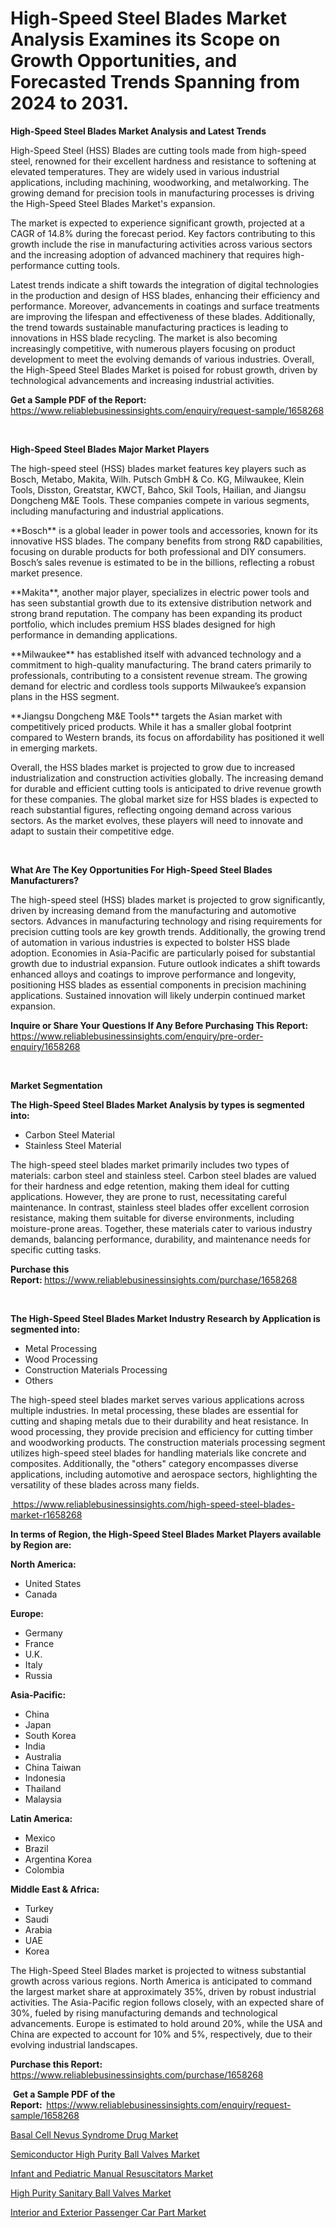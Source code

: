 <p><h1>High-Speed Steel Blades Market Analysis Examines its Scope on Growth Opportunities, and Forecasted Trends Spanning from 2024 to 2031.</h1></p><p><strong>High-Speed Steel Blades Market Analysis and Latest Trends</strong></p>
<p><p>High-Speed Steel (HSS) Blades are cutting tools made from high-speed steel, renowned for their excellent hardness and resistance to softening at elevated temperatures. They are widely used in various industrial applications, including machining, woodworking, and metalworking. The growing demand for precision tools in manufacturing processes is driving the High-Speed Steel Blades Market's expansion.</p><p>The market is expected to experience significant growth, projected at a CAGR of 14.8% during the forecast period. Key factors contributing to this growth include the rise in manufacturing activities across various sectors and the increasing adoption of advanced machinery that requires high-performance cutting tools. </p><p>Latest trends indicate a shift towards the integration of digital technologies in the production and design of HSS blades, enhancing their efficiency and performance. Moreover, advancements in coatings and surface treatments are improving the lifespan and effectiveness of these blades. Additionally, the trend towards sustainable manufacturing practices is leading to innovations in HSS blade recycling. The market is also becoming increasingly competitive, with numerous players focusing on product development to meet the evolving demands of various industries. Overall, the High-Speed Steel Blades Market is poised for robust growth, driven by technological advancements and increasing industrial activities.</p></p>
<p><strong>Get a Sample PDF of the Report:&nbsp;</strong> <a href="https://www.reliablebusinessinsights.com/enquiry/request-sample/1658268?utm_campaign=62&utm_medium=2&utm_source=Github&utm_content=ia&utm_term=09122024&utm_id=high-speed-steel-blades">https://www.reliablebusinessinsights.com/enquiry/request-sample/1658268</a></p>
<p>&nbsp;</p>
<p><strong>High-Speed Steel Blades Major Market Players</strong></p>
<p><p>The high-speed steel (HSS) blades market features key players such as Bosch, Metabo, Makita, Wilh. Putsch GmbH & Co. KG, Milwaukee, Klein Tools, Disston, Greatstar, KWCT, Bahco, Skil Tools, Hailian, and Jiangsu Dongcheng M&E Tools. These companies compete in various segments, including manufacturing and industrial applications.</p><p>**Bosch** is a global leader in power tools and accessories, known for its innovative HSS blades. The company benefits from strong R&D capabilities, focusing on durable products for both professional and DIY consumers. Bosch’s sales revenue is estimated to be in the billions, reflecting a robust market presence.</p><p>**Makita**, another major player, specializes in electric power tools and has seen substantial growth due to its extensive distribution network and strong brand reputation. The company has been expanding its product portfolio, which includes premium HSS blades designed for high performance in demanding applications.</p><p>**Milwaukee** has established itself with advanced technology and a commitment to high-quality manufacturing. The brand caters primarily to professionals, contributing to a consistent revenue stream. The growing demand for electric and cordless tools supports Milwaukee’s expansion plans in the HSS segment.</p><p>**Jiangsu Dongcheng M&E Tools** targets the Asian market with competitively priced products. While it has a smaller global footprint compared to Western brands, its focus on affordability has positioned it well in emerging markets.</p><p>Overall, the HSS blades market is projected to grow due to increased industrialization and construction activities globally. The increasing demand for durable and efficient cutting tools is anticipated to drive revenue growth for these companies. The global market size for HSS blades is expected to reach substantial figures, reflecting ongoing demand across various sectors. As the market evolves, these players will need to innovate and adapt to sustain their competitive edge.</p></p>
<p>&nbsp;</p>
<p><strong>What Are The Key Opportunities For High-Speed Steel Blades Manufacturers?</strong></p>
<p><p>The high-speed steel (HSS) blades market is projected to grow significantly, driven by increasing demand from the manufacturing and automotive sectors. Advances in manufacturing technology and rising requirements for precision cutting tools are key growth trends. Additionally, the growing trend of automation in various industries is expected to bolster HSS blade adoption. Economies in Asia-Pacific are particularly poised for substantial growth due to industrial expansion. Future outlook indicates a shift towards enhanced alloys and coatings to improve performance and longevity, positioning HSS blades as essential components in precision machining applications. Sustained innovation will likely underpin continued market expansion.</p></p>
<p><strong>Inquire or Share Your Questions If Any Before Purchasing This Report:</strong> <a href="https://www.reliablebusinessinsights.com/enquiry/pre-order-enquiry/1658268?utm_campaign=62&utm_medium=2&utm_source=Github&utm_content=ia&utm_term=09122024&utm_id=high-speed-steel-blades">https://www.reliablebusinessinsights.com/enquiry/pre-order-enquiry/1658268</a></p>
<p>&nbsp;</p>
<p><strong>Market Segmentation</strong></p>
<p><strong>The High-Speed Steel Blades Market Analysis by types is segmented into:</strong></p>
<p><ul><li>Carbon Steel Material</li><li>Stainless Steel Material</li></ul></p>
<p><p>The high-speed steel blades market primarily includes two types of materials: carbon steel and stainless steel. Carbon steel blades are valued for their hardness and edge retention, making them ideal for cutting applications. However, they are prone to rust, necessitating careful maintenance. In contrast, stainless steel blades offer excellent corrosion resistance, making them suitable for diverse environments, including moisture-prone areas. Together, these materials cater to various industry demands, balancing performance, durability, and maintenance needs for specific cutting tasks.</p></p>
<p><strong>Purchase this Report:&nbsp;</strong><a href="https://www.reliablebusinessinsights.com/purchase/1658268?utm_campaign=62&utm_medium=2&utm_source=Github&utm_content=ia&utm_term=09122024&utm_id=high-speed-steel-blades">https://www.reliablebusinessinsights.com/purchase/1658268</a></p>
<p>&nbsp;</p>
<p><strong>The High-Speed Steel Blades Market Industry Research by Application is segmented into:</strong></p>
<p><ul><li>Metal Processing</li><li>Wood Processing</li><li>Construction Materials Processing</li><li>Others</li></ul></p>
<p><p>The high-speed steel blades market serves various applications across multiple industries. In metal processing, these blades are essential for cutting and shaping metals due to their durability and heat resistance. In wood processing, they provide precision and efficiency for cutting timber and woodworking products. The construction materials processing segment utilizes high-speed steel blades for handling materials like concrete and composites. Additionally, the "others" category encompasses diverse applications, including automotive and aerospace sectors, highlighting the versatility of these blades across many fields.</p></p>
<p><a href="https://www.reliablebusinessinsights.com/high-speed-steel-blades-market-r1658268?utm_campaign=62&utm_medium=2&utm_source=Github&utm_content=ia&utm_term=09122024&utm_id=high-speed-steel-blades">&nbsp;https://www.reliablebusinessinsights.com/high-speed-steel-blades-market-r1658268</a></p>
<p><strong>In terms of Region, the High-Speed Steel Blades Market Players available by Region are:</strong></p>
<p>
    <p> <strong> North America: </strong>
        <ul>
            <li>United States</li>
            <li>Canada</li>
        </ul>
        </p> 
    <p> <strong> Europe: </strong>
        <ul>
            <li>Germany</li>
            <li>France</li>
            <li>U.K.</li>
            <li>Italy</li>
            <li>Russia</li>
        </ul>
        </p> 
    <p> <strong> Asia-Pacific: </strong>
        <ul>
            <li>China</li>
            <li>Japan</li>
            <li>South Korea</li>
            <li>India</li>
            <li>Australia</li>
            <li>China Taiwan</li>
            <li>Indonesia</li>
            <li>Thailand</li>
            <li>Malaysia</li>
        </ul>
        </p> 
    <p> <strong> Latin America: </strong>
        <ul>
            <li>Mexico</li>
            <li>Brazil</li>
            <li>Argentina Korea</li>
            <li>Colombia</li>
        </ul>
        </p> 
    <p> <strong> Middle East & Africa: </strong>
        <ul>
            <li>Turkey</li>
            <li>Saudi</li>
            <li>Arabia</li>
            <li>UAE</li>
            <li>Korea</li>
        </ul>
    </p>
    </p>
<p><p>The High-Speed Steel Blades market is projected to witness substantial growth across various regions. North America is anticipated to command the largest market share at approximately 35%, driven by robust industrial activities. The Asia-Pacific region follows closely, with an expected share of 30%, fueled by rising manufacturing demands and technological advancements. Europe is estimated to hold around 20%, while the USA and China are expected to account for 10% and 5%, respectively, due to their evolving industrial landscapes.</p></p>
<p><strong>Purchase this Report: </strong><a href="https://www.reliablebusinessinsights.com/purchase/1658268?utm_campaign=62&utm_medium=2&utm_source=Github&utm_content=ia&utm_term=09122024&utm_id=high-speed-steel-blades">https://www.reliablebusinessinsights.com/purchase/1658268</a></p>
<p>&nbsp;<strong>Get a Sample PDF of the Report:&nbsp;&nbsp;</strong><a href="https://www.reliablebusinessinsights.com/enquiry/request-sample/1658268?utm_campaign=62&utm_medium=2&utm_source=Github&utm_content=ia&utm_term=09122024&utm_id=high-speed-steel-blades">https://www.reliablebusinessinsights.com/enquiry/request-sample/1658268</a></p>
<p><strong></strong></p>
<p><p><a href="https://www.linkedin.com/pulse/basal-cell-nevus-syndrome-drug-market-matrix-applications-iktle?utm_campaign=62&utm_medium=2&utm_source=Github&utm_content=ia&utm_term=09122024&utm_id=high-speed-steel-blades">Basal Cell Nevus Syndrome Drug Market</a></p><p><a href="https://github.com/WashimHussain441/Market-Research-Report-List-1/blob/main/semiconductor-high-purity-ball-valves-market.md?utm_campaign=62&utm_medium=2&utm_source=Github&utm_content=ia&utm_term=09122024&utm_id=high-speed-steel-blades">Semiconductor High Purity Ball Valves Market</a></p><p><a href="https://www.linkedin.com/pulse/infant-pediatric-manual-resuscitators-market-outlook-n5puc?utm_campaign=62&utm_medium=2&utm_source=Github&utm_content=ia&utm_term=09122024&utm_id=high-speed-steel-blades">Infant and Pediatric Manual Resuscitators Market</a></p><p><a href="https://github.com/manesros8/Market-Research-Report-List-1/blob/main/high-purity-sanitary-ball-valves-market.md?utm_campaign=62&utm_medium=2&utm_source=Github&utm_content=ia&utm_term=09122024&utm_id=high-speed-steel-blades">High Purity Sanitary Ball Valves Market</a></p><p><a href="https://www.linkedin.com/pulse/competitive-landscape-interior-exterior-passenger-car-part-tkyue?utm_campaign=62&utm_medium=2&utm_source=Github&utm_content=ia&utm_term=09122024&utm_id=high-speed-steel-blades">Interior and Exterior Passenger Car Part Market</a></p></p>